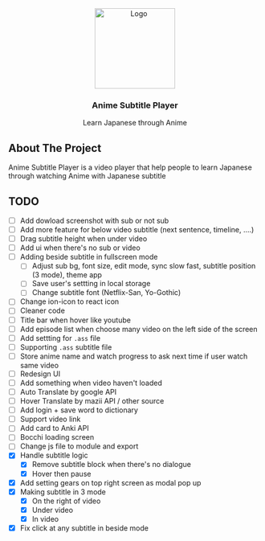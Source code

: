 <div align="center">
  <a href="https://github.com/LostArrows27/anime-subtitle-player">
    <img src="https://i.pinimg.com/736x/0a/77/ab/0a77ab9b741887432031c9d0670ac3f3.jpg" alt="Logo" width="160" height="160">
  </a>
  <h3>Anime Subtitle Player</h3>
<div>Learn Japanese through Anime</div>
</div>

## About The Project

Anime Subtitle Player is a video player that help people to learn Japanese through watching Anime with Japanese subtitle

## TODO

- [ ] Add dowload screenshot with sub or not sub
- [ ] Add more feature for below video subtitle (next sentence, timeline, ....)
- [ ] Drag subtitle height when under video
- [ ] Add ui when there's no sub or video
- [ ] Adding beside subtitle in fullscreen mode
  - [ ] Adjust sub bg, font size, edit mode, sync slow fast, subtitle position (3 mode), theme app
  - [ ] Save user's settting in local storage
  - [ ] Change subtitle font (Netflix-San, Yo-Gothic)
- [ ] Change ion-icon to react icon
- [ ] Cleaner code
- [ ] Title bar when hover like youtube
- [ ] Add episode list when choose many video on the left side of the screen
- [ ] Add settting for `.ass` file
- [ ] Supporting `.ass` subtitle file
- [ ] Store anime name and watch progress to ask next time if user watch same video
- [ ] Redesign UI
- [ ] Add something when video haven't loaded
- [ ] Auto Translate by google API
- [ ] Hover Translate by mazii API / other source
- [ ] Add login + save word to dictionary
- [ ] Support video link
- [ ] Add card to Anki API
- [ ] Bocchi loading screen
- [ ] Change js file to module and export
- [x] Handle subtitle logic
  - [x] Remove subtitle block when there's no dialogue
  - [x] Hover then pause
- [x] Add setting gears on top right screen as modal pop up
- [x] Making subtitle in 3 mode
  - [x] On the right of video
  - [x] Under video
  - [x] In video
- [x] Fix click at any subtitle in beside mode
